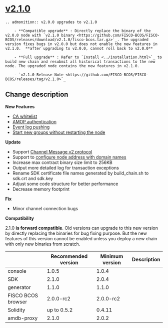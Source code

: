# [v2.1.0](https://github.com/FISCO-BCOS/FISCO-BCOS/releases/tag/v2.1.0)

```eval_rst
.. admonition:: v2.0.0 upgrades to v2.1.0

    - **Compatible upgrade** : Directly replace the binary of the v2.0.0 node with `v2.1.0 binary <https://github.com/FISCO-BCOS/FISCO-BCOS/releases/download/v2.1.0/fisco-bcos.tar.gz>`_. The upgraded version fixes bugs in v2.0.0 but does not enable the new features in v2.1.0.  **after upgrading to v2.0.0, cannot roll back to v2.0.0**

    - **Full upgrade** : Refer to `Install <../installation.html>`_ to build new chain and resubmit all historical transactions to the new node. The upgraded node contains the new features in v2.1.0.

    - `v2.1.0 Release Note <https://github.com/FISCO-BCOS/FISCO-BCOS/releases/tag/v2.1.0>`_
```

## Change description

**New Features**

- [CA whitelist](../manual/certificate_list.md)
- [AMOP authentication](../manual/amop_protocol.md)
- [Event log pushing](../sdk/java_sdk.html#id14)
- [Start new groups without restarting the node](../enterprise_tools/tutorial_one_click.html#id22)

**Update**

- Support [Channel Message v2 protocol](../design/protocol_description.html#channelmessage-v2)
- Support to [configure node address with domain names](../manual/configuration.html#p2p)
- Increase max contract binary size limit to 256KB
- Output more detailed log for transaction exceptions
- Rename SDK certificate file names generated by build_chain.sh to sdk.crt and sdk.key 
- Adjust some code structure for better performance
- Decrease memory footprint

**Fix**

- Minor channel connection bugs

**Compatibility**

2.1.0 **is forward compatible**. Old versions can upgrade to this new version by directly replacing the binaries for bug fixing purpose. But the new features of this version cannot be enabled unless you deploy a new chain with only new binaries from scratch.

|                    | Recommended version | Minimum version | Description |
| ------------------ | ------------------- | --------------- | ----------- |
| console            | 1.0.5               | 1.0.4           |             |
| SDK                | 2.1.0               | 2.0.4           |             |
| generator          | 1.1.0               | 1.1.0           |             |
| FISCO BCOS browser | 2.0.0-rc2           | 2.0.0-rc2       |             |
| Solidity           | up to 0.5.2         | 0.4.11          |             |
| amdb-proxy         | 2.1.0               | 2.0.2           |             |

